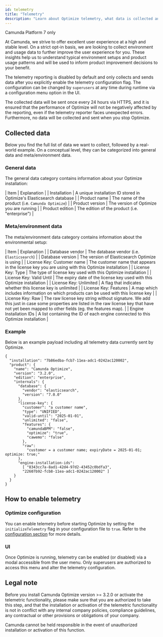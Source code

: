 ```yaml
---
id: telemetry
title: "Telemetry"
description: "Learn about Optimize telemetry, what data is collected and why."
---
```


<span class="badge badge--platform">Camunda Platform 7 only</span>

At Camunda, we strive to offer excellent user experience at a high and stable level. On a strict opt-in basis, we are looking to collect environment and usage data to further improve the user experience for you. These insights help us to understand typical environment setups and product usage patterns and will be used to inform product improvement decisions to your benefit.

The telemetry reporting is disabled by default and only collects and sends data after you explicitly enable the telemetry configuration flag. The configuration can be changed by `superusers` at any time during runtime via a configuration menu option in the UI.

The collected data will be sent once every 24 hours via HTTPS, and it is ensured that the performance of Optimize will not be negatively affected by the reporting, even if the telemetry reporter faces unexpected errors. Furthermore, no data will be collected and sent when you stop Optimize.

## Collected data

Below you find the full list of data we want to collect, followed by a real-world example. On a conceptual level, they can be categorized into general data and meta/environment data.

### General data

The general data category contains information about your Optimize installation:

| Item | Explanation |
| Installation | A unique installation ID stored in Optimize's Elasticsearch database |
| Product name | The name of the product (i.e. `Camunda Optimize`) |
| Product version | The version of Optimize you are running |
| Product edition | The edition of the product (i.e. "enterprise") |

### Meta/environment data

The meta/environment data category contains information about the environmental setup:

| Item | Explanation |
| Database vendor | The database vendor (i.e. `Elasticsearch`) |
| Database version | The version of Elasticsearch Optimize is using |
| License Key: Customer name | The customer name that appears in the license key you are using with this Optimize installation |
| License Key: Type | The type of license key used with this Optimize installation |
| License Key: Valid Until | The expiry date of the license key used with this Optimize installation |
| License Key: Unlimited | A flag that indicates whether this license key is unlimited |
| License Key: Features | A map which includes information on which products can be used with this license key |
| License Key: Raw | The raw license key string without signature. We add this just in case some properties are listed in the raw license key that have not yet been mapped to other fields (eg. the features map). |
| Engine Installation IDs | A list containing the ID of each engine connected to this Optimize installation |

### Example

Below is an example payload including all telemetry data currently sent by Optimize.

```
{
  "installation": "7b86edba-fcb7-11ea-adc1-0242ac120002",
  "product": {
    "name": "Camunda Optimize",
    "version": "3.2.0",
    "edition": "enterprise",
    "internals": {
      "database": {
        "vendor": "elasticsearch",
        "version": "7.0.0"
      },
      "license-key": {
        "customer": "a customer name",
        "type": "UNIFIED",
        "valid-until": "2025-01-01",
        "unlimited": "false",
        "features": {
          "camundaBPM": "false",
          "optimize": "true",
          "cawemo": "false"
        },
        "raw":
          "customer = a customer name; expiryDate = 2025-01-01; optimize: true;"
      },
      "engine-installation-ids":
        [ "8343cc7a-8ad1-42d4-97d2-43452c0bdfa3",
        "22607b92-fcb8-11ea-adc1-0242ac120002" ]
    }
  }
}
```

## How to enable telemetry

### Optimize configuration

You can enable telemetry before starting Optimize by setting the `initializeTelemetry` flag in your configuration file to `true`. Refer to the [configuration section](./system-configuration.md#telemetry-configuration) for more details.

### UI

Once Optimize is running, telemetry can be enabled (or disabled) via a modal accessible from the user menu. Only superusers are authorized to access this menu and alter the telemetry configuration.

## Legal note

Before you install Camunda Optimize version >= 3.2.0 or activate the telemetric functionality, please make sure that you are authorized to take this step, and that the installation or activation of the telemetric functionality is not in conflict with any internal company policies, compliance guidelines, any contractual or other provisions or obligations of your company.

Camunda cannot be held responsible in the event of unauthorized installation or activation of this function.
